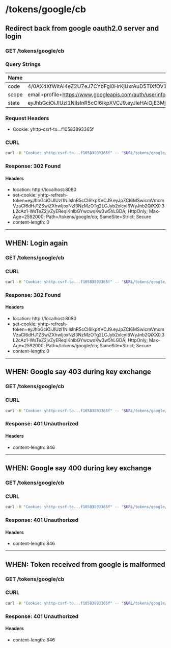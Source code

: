 # /tokens/google/cb

## Redirect back from google oauth2.0 server and login

### GET /tokens/google/cb

### Query Strings

Name | Example
--- | ---
code | 4/0AX4XfWitAl4eZ2U7eJ7CYbFgl0HrKjUxrAuD5TiXfOV1ZHfcSWjxM1u6z_w8IZMXlLuJLg
scope | email+profile+https://www.googleapis.com/auth/userinfo.email+https://www.googleapis.com/auth/userinfo.profile+openid
state | eyJhbGciOiJIUzI1NiIsInR5cCI6IkpXVCJ9.eyJleHAiOjE3MjUxNDIwNDYsInJlZHVybCI6Imh0dHA6Ly9sb2NhbGhvc3Q6ODA4MCIsImlkIjoiNWNmNDI0ZjRhN2MwMzliZGFmZDA0YjIwODRiZTA4ODlkMDdjNTNkNjUwZGFlYWE4N2U3ZjEwNTgzODkzMzY1ZiJ9.pNaFh2VW78WMA0ls93eY4cBGlLNvUKxuVRe6fT1ZDaI

### Request Headers

* Cookie: yhttp-csrf-to...f10583893365f

### CURL

```bash
curl -H "Cookie: yhttp-csrf-to...f10583893365f" -- "$URL/tokens/google/cb?code=4%2F0AX4XfWitAl4eZ2U7eJ7CYbFgl0HrKjUxrAuD5TiXfOV1ZHfcSWjxM1u6z_w8IZMXlLuJLg&scope=email%2Bprofile%2Bhttps%3A%2F%2Fwww.googleapis.com%2Fauth%2Fuserinfo.email%2Bhttps%3A%2F%2Fwww.googleapis.com%2Fauth%2Fuserinfo.profile%2Bopenid&state=eyJhbGciOiJIUzI1NiIsInR5cCI6IkpXVCJ9.eyJleHAiOjE3MjUxNDIwNDYsInJlZHVybCI6Imh0dHA6Ly9sb2NhbGhvc3Q6ODA4MCIsImlkIjoiNWNmNDI0ZjRhN2MwMzliZGFmZDA0YjIwODRiZTA4ODlkMDdjNTNkNjUwZGFlYWE4N2U3ZjEwNTgzODkzMzY1ZiJ9.pNaFh2VW78WMA0ls93eY4cBGlLNvUKxuVRe6fT1ZDaI"
```

### Response: 302 Found

#### Headers

* location: http://localhost:8080
* set-cookie: yhttp-refresh-token=eyJhbGciOiJIUzI1NiIsInR5cCI6IkpXVCJ9.eyJpZCI6MSwicmVmcmVzaCI6dHJ1ZSwiZXhwIjoxNzI3NzMzOTg2LCJyb2xlcyI6WyJnb2QiXX0.3L2cAz1-WsTeZ2jvZyEReqlKnlbGYwcwoKw3w5hLGDA; HttpOnly; Max-Age=2592000; Path=/tokens/google/cb; SameSite=Strict; Secure
* content-length: 0

---

## WHEN: Login again

### GET /tokens/google/cb

### CURL

```bash
curl -H "Cookie: yhttp-csrf-to...f10583893365f" -- "$URL/tokens/google/cb?code=4%2F0AX4XfWitAl4eZ2U7eJ7CYbFgl0HrKjUxrAuD5TiXfOV1ZHfcSWjxM1u6z_w8IZMXlLuJLg&scope=email%2Bprofile%2Bhttps%3A%2F%2Fwww.googleapis.com%2Fauth%2Fuserinfo.email%2Bhttps%3A%2F%2Fwww.googleapis.com%2Fauth%2Fuserinfo.profile%2Bopenid&state=eyJhbGciOiJIUzI1NiIsInR5cCI6IkpXVCJ9.eyJleHAiOjE3MjUxNDIwNDYsInJlZHVybCI6Imh0dHA6Ly9sb2NhbGhvc3Q6ODA4MCIsImlkIjoiNWNmNDI0ZjRhN2MwMzliZGFmZDA0YjIwODRiZTA4ODlkMDdjNTNkNjUwZGFlYWE4N2U3ZjEwNTgzODkzMzY1ZiJ9.pNaFh2VW78WMA0ls93eY4cBGlLNvUKxuVRe6fT1ZDaI"
```

### Response: 302 Found

#### Headers

* location: http://localhost:8080
* set-cookie: yhttp-refresh-token=eyJhbGciOiJIUzI1NiIsInR5cCI6IkpXVCJ9.eyJpZCI6MSwicmVmcmVzaCI6dHJ1ZSwiZXhwIjoxNzI3NzMzOTg2LCJyb2xlcyI6WyJnb2QiXX0.3L2cAz1-WsTeZ2jvZyEReqlKnlbGYwcwoKw3w5hLGDA; HttpOnly; Max-Age=2592000; Path=/tokens/google/cb; SameSite=Strict; Secure
* content-length: 0

---

## WHEN: Google say 403 during key exchange

### GET /tokens/google/cb

### CURL

```bash
curl -H "Cookie: yhttp-csrf-to...f10583893365f" -- "$URL/tokens/google/cb?code=4%2F0AX4XfWitAl4eZ2U7eJ7CYbFgl0HrKjUxrAuD5TiXfOV1ZHfcSWjxM1u6z_w8IZMXlLuJLg&scope=email%2Bprofile%2Bhttps%3A%2F%2Fwww.googleapis.com%2Fauth%2Fuserinfo.email%2Bhttps%3A%2F%2Fwww.googleapis.com%2Fauth%2Fuserinfo.profile%2Bopenid&state=eyJhbGciOiJIUzI1NiIsInR5cCI6IkpXVCJ9.eyJleHAiOjE3MjUxNDIwNDYsInJlZHVybCI6Imh0dHA6Ly9sb2NhbGhvc3Q6ODA4MCIsImlkIjoiNWNmNDI0ZjRhN2MwMzliZGFmZDA0YjIwODRiZTA4ODlkMDdjNTNkNjUwZGFlYWE4N2U3ZjEwNTgzODkzMzY1ZiJ9.pNaFh2VW78WMA0ls93eY4cBGlLNvUKxuVRe6fT1ZDaI"
```

### Response: 401 Unauthorized

#### Headers

* content-length: 846

---

## WHEN: Google say 400 during key exchange

### GET /tokens/google/cb

### CURL

```bash
curl -H "Cookie: yhttp-csrf-to...f10583893365f" -- "$URL/tokens/google/cb?code=4%2F0AX4XfWitAl4eZ2U7eJ7CYbFgl0HrKjUxrAuD5TiXfOV1ZHfcSWjxM1u6z_w8IZMXlLuJLg&scope=email%2Bprofile%2Bhttps%3A%2F%2Fwww.googleapis.com%2Fauth%2Fuserinfo.email%2Bhttps%3A%2F%2Fwww.googleapis.com%2Fauth%2Fuserinfo.profile%2Bopenid&state=eyJhbGciOiJIUzI1NiIsInR5cCI6IkpXVCJ9.eyJleHAiOjE3MjUxNDIwNDYsInJlZHVybCI6Imh0dHA6Ly9sb2NhbGhvc3Q6ODA4MCIsImlkIjoiNWNmNDI0ZjRhN2MwMzliZGFmZDA0YjIwODRiZTA4ODlkMDdjNTNkNjUwZGFlYWE4N2U3ZjEwNTgzODkzMzY1ZiJ9.pNaFh2VW78WMA0ls93eY4cBGlLNvUKxuVRe6fT1ZDaI"
```

### Response: 401 Unauthorized

#### Headers

* content-length: 846

---

## WHEN: Token received from google is malformed

### GET /tokens/google/cb

### CURL

```bash
curl -H "Cookie: yhttp-csrf-to...f10583893365f" -- "$URL/tokens/google/cb?code=4%2F0AX4XfWitAl4eZ2U7eJ7CYbFgl0HrKjUxrAuD5TiXfOV1ZHfcSWjxM1u6z_w8IZMXlLuJLg&scope=email%2Bprofile%2Bhttps%3A%2F%2Fwww.googleapis.com%2Fauth%2Fuserinfo.email%2Bhttps%3A%2F%2Fwww.googleapis.com%2Fauth%2Fuserinfo.profile%2Bopenid&state=eyJhbGciOiJIUzI1NiIsInR5cCI6IkpXVCJ9.eyJleHAiOjE3MjUxNDIwNDYsInJlZHVybCI6Imh0dHA6Ly9sb2NhbGhvc3Q6ODA4MCIsImlkIjoiNWNmNDI0ZjRhN2MwMzliZGFmZDA0YjIwODRiZTA4ODlkMDdjNTNkNjUwZGFlYWE4N2U3ZjEwNTgzODkzMzY1ZiJ9.pNaFh2VW78WMA0ls93eY4cBGlLNvUKxuVRe6fT1ZDaI"
```

### Response: 401 Unauthorized

#### Headers

* content-length: 846


